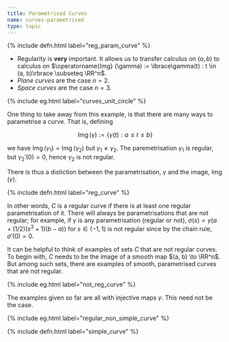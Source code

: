 ```yaml
---
title: Parametrised Curves
name: curves-parametrised
type: topic
---
```


{% include defn.html label="reg_param_curve" %}

- Regularity is **very** important. It allows us to transfer calculus on $(a, b)$ to calculus on $\operatorname{Img} (\gamma) := \lbrace\gamma(t) : t \in (a, b)\rbrace \subseteq \RR^n$.
- _Plane curves_ are the case $n=2$.
- _Space curves_ are the case $n=3$.

{% include eg.html label="curves_unit_circle" %}

One thing to take away from this example, is that there are many ways to parametrise a curve. That is, defining

$$
\operatorname{Img}(\gamma) := \{\gamma(t) : a \leq t \leq b\}
$$

we have $\operatorname{Img}(\gamma_1) = \operatorname{Img}(\gamma_2)$ but $\gamma_1 \ne \gamma_2$. The paremetrisation $\gamma_1$ is regular, but $\gamma_2'(0) = 0$, hence $\gamma_2$ is not regular.

There is thus a distiction between the parametrisation, $\gamma$ and the image, $\operatorname{Img}(\gamma)$.

{% include defn.html label="reg_curve" %}

In other words, $C$ is a regular curve if there is at least one regular parametrisation of it. There will always be parametrisations that are not regular; for example, if $\gamma$ is any parametrisation (regular or not), $\sigma(s) = \gamma(a + (1/2)(s^3 + 1)(b-a))$ for $s \in (-1, 1)$ is not regular since by the chain rule, $\sigma'(0) = 0$.

It can be helpful to think of examples of sets $C$ that are not regular curves. To begin with, $C$ needs to be the image of a smooth map $(a, b) \to \RR^n$. But among such sets, there are examples of smooth, parametrised curves that are not regular.

{% include eg.html label="not_reg_curve" %}

The examples given so far are all with injective maps $\gamma$. This need not be the case.

{% include eg.html label="regular_non_simple_curve" %}

{% include defn.html label="simple_curve" %}

